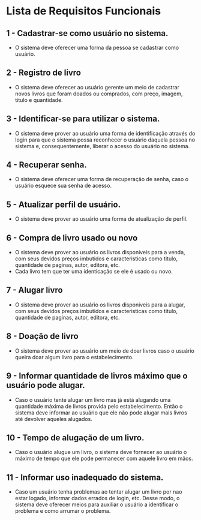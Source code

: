 # Lista de Requisitos Funcionais


## 1 - Cadastrar-se como usuário no sistema.

- O sistema deve oferecer uma forma da pessoa se cadastrar como usuário.

## 2 - Registro de livro

- O sistema deve oferecer ao usuário gerente um meio de cadastrar novos livros que foram doados ou comprados, com preço, imagem, titulo e quantidade. 

## 3 - Identificar-se para utilizar o sistema.

- O sistema deve prover ao usuário uma forma de identificação através do login para que o sistema possa reconhecer o usuário daquela pessoa no sistema e, consequentemente, liberar o acesso do usuário no sistema.

## 4 - Recuperar senha.

- O sistema deve oferecer uma forma de recuperação de senha, caso o usuário esquece sua senha de acesso.

## 5 - Atualizar perfil de usuário.

- O sistema deve prover ao usuário uma forma de atualização de perfil.

## 6 - Compra de livro usado ou novo

- O sistema deve prover ao usuário os livros disponiveis para a venda, com seus devidos preços imbutidos e caracteristicas como titulo, quantidade de paginas, autor, editora, etc.
- Cada livro tem que ter uma identicação se ele é usado ou novo.

## 7 - Alugar livro

- O sistema deve prover ao usuário os livros disponiveis para a alugar, com seus devidos preços imbutidos e caracteristicas como titulo, quantidade de paginas, autor, editora, etc.

## 8 - Doação de livro

- O sistema deve prover ao usuário um meio de doar livros caso o usuário queira doar algum livro para o estabelecimento.

## 9 - Informar quantidade de livros máximo que o usuário pode alugar.

- Caso o usuário tente alugar um livro mas já está alugando uma quantidade máxima de livros provida pelo estabelecimento. Então o sistema deve informar ao usuário que ele não pode alugar mais livros até devolver aqueles alugados. 

## 10 - Tempo de alugação de um livro.

- Caso o usuário alugue um livro, o sistema deve fornecer ao usuário o máximo de tempo que ele pode permanecer com aquele livro em mãos.

## 11 - Informar uso inadequado do sistema.

- Caso um usuário tenha problemas ao tentar alugar um livro por nao estar logado, informar dados errados de login, etc. Desse modo, o sistema deve oferecer meios para auxiliar o usuário a identificar o problema e como arrumar o problema.
